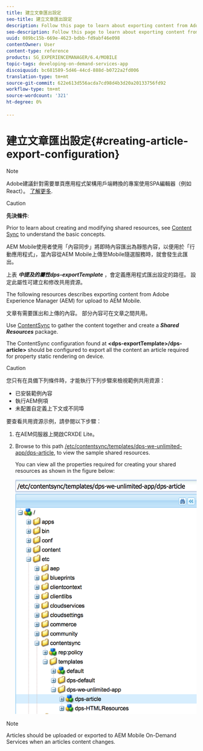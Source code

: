```yaml
---
title: 建立文章匯出設定
seo-title: 建立文章匯出設定
description: Follow this page to learn about exporting content from Adobe Experience Manager (AEM) for upload to AEM Mobile.
seo-description: Follow this page to learn about exporting content from Adobe Experience Manager (AEM) for upload to AEM Mobile.
uuid: 089bc15b-669e-4623-bdbb-fd9abf46e098
contentOwner: User
content-type: reference
products: SG_EXPERIENCEMANAGER/6.4/MOBILE
topic-tags: developing-on-demand-services-app
discoiquuid: bc681589-5d46-44cd-888d-b0722a2fd006
translation-type: tm+mt
source-git-commit: 622e613d556acda7cd98d4b3d20a20133756fd92
workflow-type: tm+mt
source-wordcount: '321'
ht-degree: 0%

---
```



# 建立文章匯出設定{#creating-article-export-configuration}

>[!NOTE]
>
>Adobe建議針對需要單頁應用程式架構用戶端轉換的專案使用SPA編輯器（例如React）。 [了解更多](/help/sites-developing/spa-overview.md).

>[!CAUTION]
>
>**先決條件**:
>
>Prior to learn about creating and modifying shared resources, see [Content Sync](/help/mobile/mobile-ondemand-contentsync.md) to understand the basic concepts.

AEM Mobile使用者使用「內容同步」將即時內容匯出為靜態內容，以便用於「行動應用程式」，當內容從AEM Mobile上傳至Mobile隨選服務時，就會發生此匯出。

上表 ***中提及的屬性dps-exportTemplate*** ，會定義應用程式匯出設定的路徑。 設定此屬性可建立和修改共用資源。

The following resources describes exporting content from Adobe Experience Manager (AEM) for upload to AEM Mobile.

文章有需要匯出和上傳的內容。 部分內容可在文章之間共用。

Use [ContentSync](/help/mobile/mobile-ondemand-contentsync.md) to gather the content together and create a ***Shared Resources*** package.

The ContentSync configuration found at **&lt;dps-exportTemplate>/dps-article>** should be configured to export all the content an article required for property static rendering on device.

>[!CAUTION]
>
>您只有在具備下列條件時，才能執行下列步驟來檢視範例共用資源：
>
>* 已安裝範例內容
>* 執行AEM例項
>* 未配置自定義上下文或不同埠

>



要查看共用資源示例，請參閱以下步驟：

1. 在AEM伺服器上開啟CRXDE Lite。
1. Browse to this path [/etc/contentsync/templates/dps-we-unlimited-app/dps-article](http://localhost:4502/crx/de/index.jsp#/etc/contentsync/templates/dps-we-unlimited-app/dps-article), to view the sample shared resources.

   You can view all the properties required for creating your shared resources as shown in the figure below:

   ![chlimage_1-134](assets/chlimage_1-134.png)

>[!NOTE]
>
>Articles should be uploaded or exported to AEM Mobile On-Demand Services when an articles content changes.

